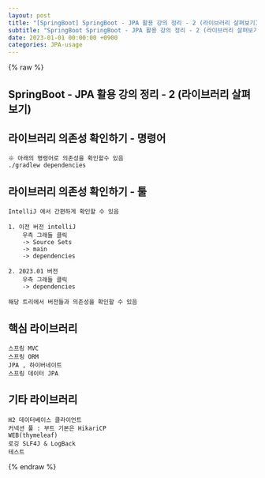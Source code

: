 ```yaml
---
layout: post
title: "[SpringBoot] SpringBoot - JPA 활용 강의 정리 - 2 (라이브러리 살펴보기)"
subtitle: "SpringBoot SpringBoot - JPA 활용 강의 정리 - 2 (라이브러리 살펴보기)"
date: 2023-01-01 00:00:00 +0900
categories: JPA-usage
---
```

{% raw %}
## SpringBoot - JPA 활용 강의 정리 - 2 (라이브러리 살펴보기)  
  
## 라이브러리 의존성 확인하기 - 명령어  
	※ 아래의 명령어로 의존성을 확인할수 있음  
	./gradlew dependencies  
  
## 라이브러리 의존성 확인하기 - 툴  
	IntelliJ 에서 간편하게 확인할 수 있음  
  
	1. 이전 버전 intelliJ  
		우측 그래들 클릭  
		-> Source Sets  
		-> main  
		-> dependencies  
  
	2. 2023.01 버전  
		우측 그래들 클릭  
		-> dependencies  
  
	해당 트리에서 버전들과 의존성을 확인할 수 있음  
  
## 핵심 라이브러리  
	스프링 MVC  
	스프링 ORM  
	JPA , 하이버네이트  
	스프링 데이터 JPA  
  
## 기타 라이브러리  
	H2 데이터베이스 클라이언트  
	커넥션 풀 : 부트 기본은 HikariCP  
	WEB(thymeleaf)  
	로깅 SLF4J & LogBack  
	테스트  

{% endraw %}
